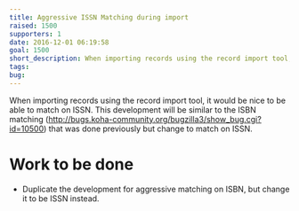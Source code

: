 ```yaml
---
title: Aggressive ISSN Matching during import
raised: 1500
supporters: 1
date: 2016-12-01 06:19:58
goal: 1500
short_description: When importing records using the record import tool, it would be nice to be able to aggressively match on ISSN.
tags:
bug:
---
```


When importing records using the record import tool, it would be nice to be able to match on ISSN.  This development will be similar to the ISBN matching (http://bugs.koha-community.org/bugzilla3/show_bug.cgi?id=10500) that was done previously but change to match on ISSN.

# Work to be done
* Duplicate the development for aggressive matching on ISBN, but change it to be ISSN instead.
